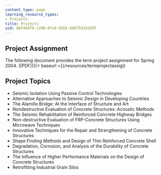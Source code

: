 ```yaml
---
content_type: page
learning_resource_types:
- Projects
title: Projects
uid: 86f46476-c298-07c6-55b5-b6675d15d307
---
```


Project Assignment
------------------

The following document provides the term project assignment for Spring 2004. ([PDF]({{< baseurl >}}/resources/termprojectassig))

Project Topics
--------------

*   Seismic Isolation Using Passive Control Technologies
*   Alternative Approaches to Seismic Design in Developing Countries
*   The Alamillo Bridge: At the Interface of Structure and Art
*   Nondestructive Evaluation of Concrete Structures: Acoustic Methods
*   The Seismic Rehabilitation of Reinforced Concrete Highway Bridges
*   Non-destructive Evaluation of FRP-Concrete Structures Using Microwave Techniques
*   Innovative Techniques for the Repair and Strengthening of Concrete Structures
*   Shape Finding Methods and Design of Thin Reinforced Concrete Shell
*   Degradation, Corrosion, and Analysis of the Durability of Concrete Structures
*   The Influence of Higher Performance Materials on the Design of Concrete Structures
*   Retrofitting Industrial Grain Silos